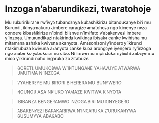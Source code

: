 # Inzoga n’abarundikazi, twaratohoje

Mu rukuririkirane rw’ivyo tubandanya kubashikiriza bitandukanye biri mu Burundi,  ikinyamakuru Jimbere caragize amatohoza ngo kimenye neza congere kibashikirize  n’ibindi bijanye n’inyifato y’abakenyezi imbere y’inzoga. Umurundikazi ntakirinda kwikinga ibisaka canke kwihisha  mu mitamana ashaka kwivuna akanyota. Amasonisoni y’indero y’ikirundi ntakimubuza kwivuna akanyota canke kuba arongoye iyengero ry’inzoga ngo arabe ko yobukura mu cibo. Ni imwe mu mpinduka nyinshi zabaye mu mico y’ikirundi naho ingaruka zo zitabuze.

> GORETI, UMUKOBWA W’INTUNGANE YAHAVUYE ATWARWA UMUTIMA N’INZOGA

> VYAHEREYE MU BIRORI  BIHERERA MU BUNYWERO

> NOUNOU ASA NK’UKO YAMAZE KWITWA KINYOTA

> IBIBANZA BENGERAMWO INZOGA BIRI MU KINYEGERO

> ABAKENYEZI BARAKARIRWA N’INGARUKA Z’URUKANYWA GUSUMVYA ABAGABO